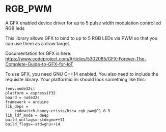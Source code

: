 # RGB_PWM

A GFX enabled device driver for up to 5 pulse width modulation controlled RGB leds

This library allows GFX to bind to up to 5 RGB LEDs via PWM so that you can use them as a draw target.

Documentation for GFX is here: https://www.codeproject.com/Articles/5302085/GFX-Forever-The-Complete-Guide-to-GFX-for-IoT

To use GFX, you need GNU C++14 enabled. You also need to include the requisite library. Your platformio.ini should look something like this:

```
[env:node32s]
platform = espressif32
board = node32s
framework = arduino
lib_deps = 
	codewitch-honey-crisis/htcw_rgb_pwm@^1.0.5
lib_ldf_mode = deep
build_unflags=-std=gnu++11
build_flags=-std=gnu++14
```